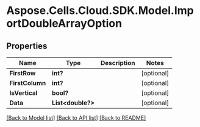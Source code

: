 # Aspose.Cells.Cloud.SDK.Model.ImportDoubleArrayOption
## Properties

Name | Type | Description | Notes
------------ | ------------- | ------------- | -------------
**FirstRow** | **int?** |  | [optional] 
**FirstColumn** | **int?** |  | [optional] 
**IsVertical** | **bool?** |  | [optional] 
**Data** | **List&lt;double?&gt;** |  | [optional] 

[[Back to Model list]](../README.md#documentation-for-models) [[Back to API list]](../README.md#documentation-for-api-endpoints) [[Back to README]](../README.md)

